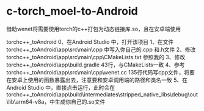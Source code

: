 # c-torch_moel-to-Android
借助wenet将需要使用torch的c++打包为动态链接库.so，且在安卓端使用


torchc++_toAndroid
0、在Android Studio 中，打开该项目
1、在文件torchc++_toAndroid\app\src\main\cpp 中写入你自己的.cpp 和.h文件
2、修改torchc++_toAndroid\app\src\main\cpp\CMakeLists.txt  参照我的
3、修改 torchc++_toAndroid\app\build.gradle  43行，与CMakeLists一致
4、参考 torchc++_toAndroid\app\src\main\cpp\wenet.cc  135行代码写cpp文件，将要在安卓上使用的函数暴露出去，注意要和安卓调用端的路径和类名一致
5、在Android Studio 中，直接点击运行，此时会在torchc++_toAndroid\\app\build\intermediates\stripped_native_libs\debug\out\lib\arm64-v8a，中生成你自己的.so文件




